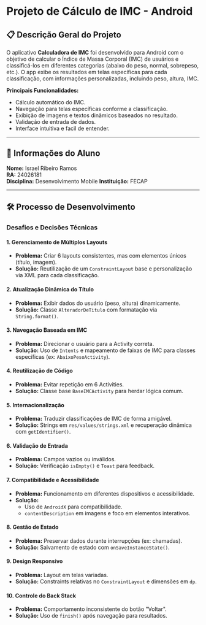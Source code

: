 # Projeto de Cálculo de IMC - Android

## 📋 Descrição Geral do Projeto  
O aplicativo **Calculadora de IMC** foi desenvolvido para Android com o objetivo de calcular o Índice de Massa Corporal (IMC) de usuários e classificá-los em diferentes categorias (abaixo do peso, normal, sobrepeso, etc.). O app exibe os resultados em telas específicas para cada classificação, com informações personalizadas, incluindo peso, altura, IMC. 

**Principais Funcionalidades:**  
- Cálculo automático do IMC.  
- Navegação para telas específicas conforme a classificação.  
- Exibição de imagens e textos dinâmicos baseados no resultado.  
- Validação de entrada de dados.  
- Interface intuitiva e facil de entender.

---

## 👤 Informações do Aluno  
**Nome:** Israel Ribeiro Ramos  
**RA:** 24026181  
**Disciplina:** Desenvolvimento Mobile 
**Instituição:** FECAP  

---

## 🛠️ Processo de Desenvolvimento  

### **Desafios e Decisões Técnicas**  

#### 1. **Gerenciamento de Múltiplos Layouts**  
- **Problema:** Criar 6 layouts consistentes, mas com elementos únicos (título, imagem).  
- **Solução:** Reutilização de um `ConstraintLayout` base e personalização via XML para cada classificação.  

#### 2. **Atualização Dinâmica do Título**  
- **Problema:** Exibir dados do usuário (peso, altura) dinamicamente.  
- **Solução:** Classe `AlteradorDeTitulo` com formatação via `String.format()`.  

#### 3. **Navegação Baseada em IMC**  
- **Problema:** Direcionar o usuário para a Activity correta.  
- **Solução:** Uso de `Intents` e mapeamento de faixas de IMC para classes específicas (ex: `AbaixoPesoActivity`).  

#### 4. **Reutilização de Código**  
- **Problema:** Evitar repetição em 6 Activities.  
- **Solução:** Classe base `BaseIMCActivity` para herdar lógica comum.  

#### 5. **Internacionalização**  
- **Problema:** Traduzir classificações de IMC de forma amigável.  
- **Solução:** Strings em `res/values/strings.xml` e recuperação dinâmica com `getIdentifier()`.  

#### 6. **Validação de Entrada**  
- **Problema:** Campos vazios ou inválidos.  
- **Solução:** Verificação `isEmpty()` e `Toast` para feedback.  

#### 7. **Compatibilidade e Acessibilidade**  
- **Problema:** Funcionamento em diferentes dispositivos e acessibilidade.  
- **Solução:**  
  - Uso de `AndroidX` para compatibilidade.  
  - `contentDescription` em imagens e foco em elementos interativos.  

#### 8. **Gestão de Estado**  
- **Problema:** Preservar dados durante interrupções (ex: chamadas).  
- **Solução:** Salvamento de estado com `onSaveInstanceState()`.  

#### 9. **Design Responsivo**  
- **Problema:** Layout em telas variadas.  
- **Solução:** Constraints relativas no `ConstraintLayout` e dimensões em `dp`.  

#### 10. **Controle do Back Stack**  
- **Problema:** Comportamento inconsistente do botão "Voltar".  
- **Solução:** Uso de `finish()` após navegação para resultados.  
